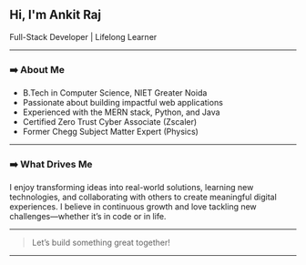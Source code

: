 ## Hi, I'm Ankit Raj

Full-Stack Developer | Lifelong Learner

---

### ➡️ About Me

- B.Tech in Computer Science, NIET Greater Noida  
- Passionate about building impactful web applications  
- Experienced with the MERN stack, Python, and Java  
- Certified Zero Trust Cyber Associate (Zscaler)  
- Former Chegg Subject Matter Expert (Physics)

---

### ➡️ What Drives Me

I enjoy transforming ideas into real-world solutions, learning new technologies, and collaborating with others to create meaningful digital experiences. I believe in continuous growth and love tackling new challenges—whether it’s in code or in life.

---

> Let’s build something great together!

---
